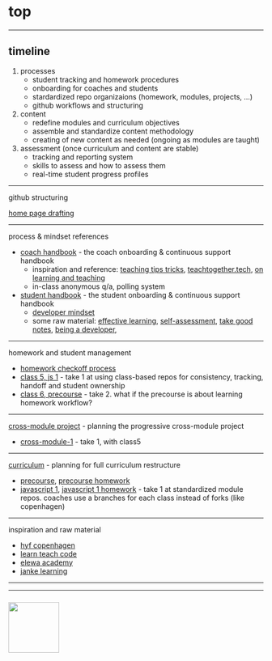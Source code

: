 # top

---

## timeline

1. processes
      * student tracking and homework procedures 
      * onboarding for coaches and students
      * stardardized repo organizaions (homework, modules, projects, ...)
      * github workflows and structuring 
1. content
      * redefine modules and curriculum objectives
      * assemble and standardize content methodology
      * creating of new content as needed (ongoing as modules are taught)
1. assessment (once curriculum and content are stable)
      * tracking and reporting system
      * skills to assess and how to assess them
      * real-time student progress profiles

---

github structuring

[home page drafting](https://github.com/be-hacking-hyf/top-for-hyfbe)

---
   
process & mindset references
* [coach handbook](https://github.com/be-hacking-hyf/coach-handbook) - the coach onboarding & continuous support handbook
    * inspiration and reference: [teaching tips tricks](https://github.com/HackYourFutureBelgium/teaching_tips_tricks), [teachtogether.tech](http://teachtogether.tech), [on learning and teaching](https://github.com/janke-learning/top#good-reads)  
    * in-class anonymous q/a, polling system
* [student handbook](https://github.com/be-hacking-hyf/student-handbook) - the student onboarding & continuous support handbook
    * [developer mindset](https://github.com/be-hacking-hyf/)
    * some raw material: [effective learning](https://github.com/elewa-academy/effective-learning), [self-assessment](https://github.com/elewa-academy/self-assessment), [take good notes](https://github.com/elewa-academy/Precourse/tree/master/0-take-good-notes), [being a developer](https://github.com/elewa-academy/Precourse/blob/master/1-being-a-developer/README.md), 
    
---

homework and student management
* [homework checkoff process](https://github.com/be-hacking-hyf/homework-checkoff-tables)
* [class 5, js 1](https://github.com/HackYourFutureBEHomework/class-5/wiki/module-2---JS-1) - take 1 at using class-based repos for consistency, tracking, handoff and student ownership
* [class 6, precourse](https://github.com/HackYourFutureBEHomework/class-6/wiki/module-0-precourse) - take 2. what if the precourse is about learning homework workflow?

---


[cross-module project](https://github.com/be-hacking-hyf/cross-module-project) - planning the progressive cross-module project
* [cross-module-1](https://github.com/be-hacking-hyf/javascript-1-cross-module) - take 1, with class5

---

[curriculum](https://github.com/be-hacking-hyf/curriculum) - planning for full curriculum restructure
* [precourse](https://github.com/be-hacking-hyf/precourse), [precourse homework](https://github.com/be-hacking-hyf/precourse-homework) 
* [javascript 1](https://github.com/be-hacking-hyf/javascript-1), [javascript 1 homework](https://github.com/be-hacking-hyf/javascript-1-homework) -  take 1 at standardized module repos.  coaches use a branches for each class instead of forks (like copenhagen)
    
---

inspiration and raw material
* [hyf copenhagen](https://github.com/HackYourFuture-CPH)  
* [learn teach code](https://github.com/LearnTeachCode)
* [elewa academy](https://github.com/elewa-academy)  
* [janke learning](https://github.com/janke-learning)  


___
___
### <a href="https://hackyourfuture.be" target="_blank"><img src="https://pbs.twimg.com/profile_images/984474625009741824/Bs_qKx6-_400x400.jpg" width="100" height="100"></img></a>
